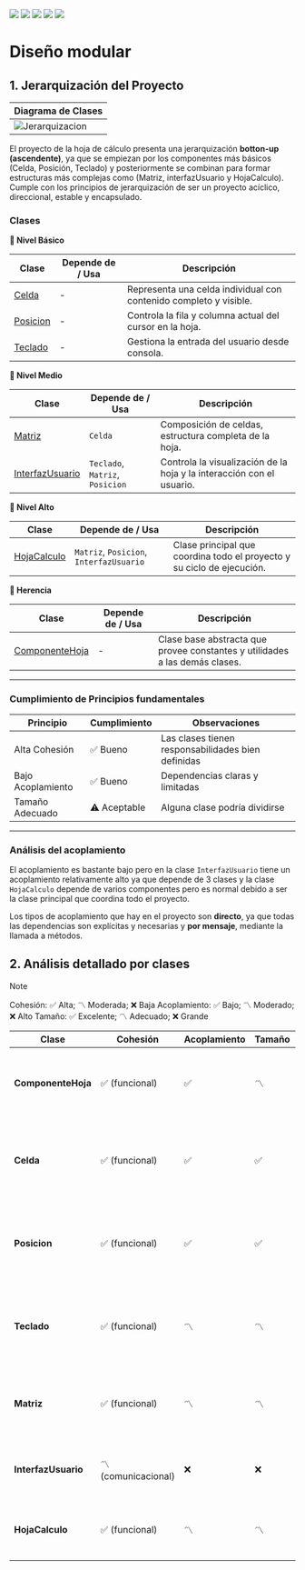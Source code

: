 [![](https://img.shields.io/badge/-Inicio-FFF?style=flat&logo=Emlakjet&logoColor=black)](/README.md) [![](https://img.shields.io/badge/-Entrega_1-FFF?style=flat&logo=openstreetmap&logoColor=black)](/documentos/entregas.d.md) [![](https://img.shields.io/badge/-Entrega_2-FFF?style=flat&logo=openstreetmap&logoColor=black)](/documentos/entregas.dM.md)  [![](https://img.shields.io/badge/-Entrega_3-FFF?style=flat&logo=openstreetmap&logoColor=black)](/documentos/entregas.dOO.md)  [![](https://img.shields.io/badge/-Entrega_4-FFF?style=flat&logo=openstreetmap&logoColor=black)]()


# Diseño modular

## 1. **Jerarquización del Proyecto**

<div align=center>

| Diagrama de Clases|
|-|
|![Jerarquizacion](/images/modelosUML/DiseñoModular.svg)| !

</div>

El proyecto de la hoja de cálculo presenta una jerarquización **botton-up (ascendente)**, ya que se empiezan por los componentes más básicos (Celda, Posición, Teclado) y posteriormente se combinan para formar estructuras más complejas como (Matriz, interfazUsuario y HojaCalculo). Cumple con los principios de jerarquización de ser un proyecto acíclico, direccional, estable y encapsulado.

### Clases

**🧱 Nivel Básico**

| Clase                          | Depende de / Usa | Descripción                                                       |
|--------------------------------|------------------|-------------------------------------------------------------------|
| [Celda](/src/Celda.java)       | -                | Representa una celda individual con contenido completo y visible. |
| [Posicion](/src/Posicion.java) | -                | Controla la fila y columna actual del cursor en la hoja.          |
| [Teclado](/src/Teclado.java)   | -                | Gestiona la entrada del usuario desde consola.                    |

**🧩 Nivel Medio**

| Clase                                        | Depende de / Usa                | Descripción                                                           |
|----------------------------------------------|---------------------------------|-----------------------------------------------------------------------|
| [Matriz](/src/Matriz.java)                   | `Celda`                         | Composición de celdas, estructura completa de la hoja.                |
| [InterfazUsuario](/src/InterfazUsuario.java) | `Teclado`, `Matriz`, `Posicion` | Controla la visualización de la hoja y la interacción con el usuario. |

**🧠 Nivel Alto**

| Clase                                | Depende de / Usa                        | Descripción                                                            |
|--------------------------------------|-----------------------------------------|------------------------------------------------------------------------|
| [HojaCalculo](/src/HojaCalculo.java) | `Matriz`, `Posicion`, `InterfazUsuario` | Clase principal que coordina todo el proyecto y su ciclo de ejecución. |

**🧬 Herencia**

| Clase                                      | Depende de / Usa | Descripción                                                                 |
|--------------------------------------------|------------------|-----------------------------------------------------------------------------|
| [ComponenteHoja](/src/ComponenteHoja.java) | -                | Clase base abstracta que provee constantes y utilidades a las demás clases. |

---

### Cumplimiento de Principios fundamentales

<div align=center>

|Principio|Cumplimiento|Observaciones|
|-|-|-|
|Alta Cohesión|✅ Bueno|Las clases tienen responsabilidades bien definidas|
|Bajo Acoplamiento|✅ Bueno|Dependencias claras y limitadas|
|Tamaño Adecuado|⚠️ Aceptable|Alguna clase podría dividirse|

</div>

---

### Análisis del acoplamiento
El acoplamiento es bastante bajo pero en la clase `InterfazUsuario` tiene un acoplamiento relativamente alto ya que depende de 3 clases y la clase `HojaCalculo` depende de varios componentes pero es normal debido a ser la clase principal que coordina todo el proyecto. 

Los tipos de acoplamiento que hay en el proyecto son **directo**, ya que todas las dependencias son explícitas y necesarias y **por mensaje**, mediante la llamada a métodos.


## 2. **Análisis detallado por clases**

> [!NOTE]  
> Cohesión: ✅ Alta; 〽️ Moderada; ❌ Baja
>  Acoplamiento: ✅ Bajo; 〽️ Moderado; ❌ Alto
> Tamaño: ✅ Excelente; 〽️ Adecuado; ❌ Grande


<div align=center>

| Clase    | Cohesión       | Acoplamiento | Tamaño     | Fortalezas     |
|--------------------|----------------|--------------|------------|----------|
| **ComponenteHoja** | ✅ (funcional) | ✅         | 〽️   | - Base común para todas<br>- Encapsula constantes<br>- Métodos utilitarios |
| **Celda**          | ✅ (funcional) | ✅         | ✅  | - Responsabilidad única clara<br>- Buen encapsulamiento<br>- Métodos cohesivos |
| **Posicion**       | ✅ (funcional) | ✅         | ✅  | - Manejo perfecto de posición<br>- Validación de límites<br>- Movimiento claro |
| **Teclado**        | ✅ (funcional) | 〽️     | 〽️   | - Encapsula interacción<br>- Tipos de entrada definidos<br>- Cierre recursos |
| **Matriz**         | ✅ (funcional) | 〽️     | 〽️   | - Gestión bidimensional<br>- Inicialización adecuada<br>- Acceso controlado  |
| **InterfazUsuario**| 〽️ (comunicacional) | ❌ | ❌     | - Encapsula visualización<br>- Formato claro<br>- Separa modelo-vista       |
| **HojaCalculo**    | ✅ (funcional) | 〽️     | 〽️   | - Punto de entrada claro<br>- Ciclo de vida definido<br>- Delega bien       |

</div>
